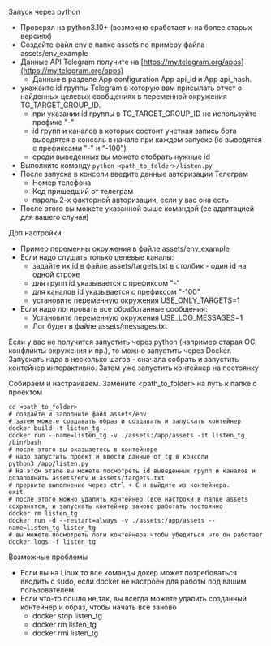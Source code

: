 
Запуск через python
- Проверял на python3.10+ (возможно сработает и на более старых версиях)
- Создайте файл env в папке assets по примеру файла assets/env_example
- Данные API Telegram получите на [https://my.telegram.org/apps](https://my.telegram.org/apps)
    - Данные в разделе App configuration App api_id и App api_hash. 
- укажаите id группы Telegram в которую вам присылать отчет о найденных целевых сообщениях в переменной окружения TG_TARGET_GROUP_ID.
    - при указании id группы в TG_TARGET_GROUP_ID не используйте префикс "-" 
    - id групп и каналов в которых состоит учетная запись бота выводятся в консоль в начале при каждом запуске (id выводятся с префиксами "-" и "-100")
    - среди выведенных вы можете отобрать нужные id
- Выполните команду `python <path_to_folder>/listen.py`
- После запуска в консоли введите данные авторизации Телеграм
    - Номер телефона
    - Код пришедший от телеграм
    - пароль 2-х факторной авторизации, если у вас она есть
- После этого вы можете указанной выше командой (ее адаптацией для вашего случая)

Доп настройки
- Пример переменны окружения в файле assets/env_example
- Если надо слушать только целевые каналы:
    - задайте их id в файле assets/targets.txt в столбик - один id на одной строке
    - для групп id указывается с префиксом "-"
    - для каналов id указывается с префиксом "-100"
    - установите переменную окружения USE_ONLY_TARGETS=1
- Если надо логировать все обработанные сообщения: 
    - Установите переменную окружения USE_LOG_MESSAGES=1
    - Лог будет в файле assets/messages.txt

Если у вас не получится запустить через python (например старая ОС, конфликты окружения и пр.), то можно запустить через Docker.
Запускать надо в несколько шагов - сначала собрать и запустить контейнер интерактивно.
Затем уже запустить контейнер на постоянку

Собираем и настраиваем. Замените <path_to_folder> на путь к папке с проектом
```commandline
cd <path_to_folder>
# создайте и заполните файл assets/env 
# затем можете создавать образ и создавать и запускать контейнер
docker build -t listen_tg .
docker run --name=listen_tg -v ./assets:/app/assets -it listen_tg /bin/bash
# после этого вы оказыаетесь в контейнере
# надо запустить проект и ввести данные от tg в консоли
python3 /app/listen.py
# На этом этапе вы можете посмотреть id выведенных групп и каналов и дозаполнить assets/env и assets/targets.txt
# прервите выполнение через ctrl + C и выйдите из контейнера. 
exit
# после этого можно удалить контейнер (все настроки в папке assets сохранятся, и запускать контейнер заново работать постоянно
docker rm listen_tg
docker run -d --restart=always -v ./assets:/app/assets --name=listen_tg listen_tg
# вы можете посмотреть логи контейнера чтобы убедиться что он работает
docker logs -f listen_tg
```

Возможные проблемы
- Если вы на Linux то все команды докер может потребоваться вводить с sudo, если docker не настроен для работы под вашим пользователем
- Если что-то пошло не так, вы всегда можете удалить созданный контейнер и образ, чтобы начать все заново
    - docker stop listen_tg
    - docker rm listen_tg
    - docker rmi listen_tg
